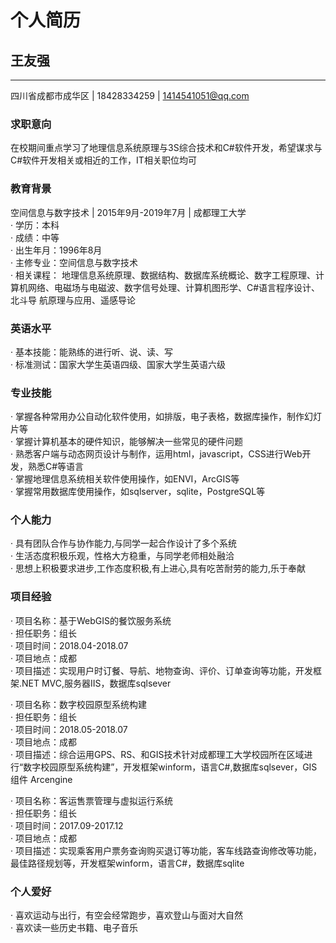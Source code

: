 # 个人简历

## 王友强
---
四川省成都市成华区 | 18428334259 | 1414541051@qq.com 

### 求职意向 
在校期间重点学习了地理信息系统原理与3S综合技术和C#软件开发，希望谋求与C#软件开发相关或相近的工作，IT相关职位均可

### 教育背景 
空间信息与数字技术 | 2015年9月-2019年7月 | 成都理工大学</br>
· 学历：本科</br> 
· 成绩：中等</br> 
· 出生年月：1996年8月</br> 
· 主修专业：空间信息与数字技术</br> 
· 相关课程： 地理信息系统原理、数据结构、数据库系统概论、数字工程原理、计算机网络、电磁场与电磁波、数字信号处理、计算机图形学、C#语言程序设计、北斗导      航原理与应用、遥感导论 

### 英语水平
· 基本技能：能熟练的进行听、说、读、写</br>
· 标准测试：国家大学生英语四级、国家大学生英语六级</br> 

### 专业技能
· 掌握各种常用办公自动化软件使用，如排版，电子表格，数据库操作，制作幻灯片等</br> 
· 掌握计算机基本的硬件知识，能够解决一些常见的硬件问题</br> 
· 熟悉客户端与动态网页设计与制作，运用html，javascript，CSS进行Web开发，熟悉C#等语言</br> 
· 掌握地理信息系统相关软件使用操作，如ENVI，ArcGIS等</br> 
· 掌握常用数据库使用操作，如sqlserver，sqlite，PostgreSQL等

### 个人能力 
· 具有团队合作与协作能力,与同学一起合作设计了多个系统</br> 
· 生活态度积极乐观，性格大方稳重，与同学老师相处融洽</br> 
· 思想上积极要求进步,工作态度积极,有上进心,具有吃苦耐劳的能力,乐于奉献

### 项目经验 
· 项目名称：基于WebGIS的餐饮服务系统</br> 
· 担任职务：组长</br>
· 项目时间：2018.04-2018.07</br> 
· 项目地点：成都</br> 
· 项目描述：实现用户时订餐、导航、地物查询、评价、订单查询等功能，开发框架.NET MVC,服务器IIS，数据库sqlsever 

· 项目名称：数字校园原型系统构建</br> 
· 担任职务：组长</br> 
· 项目时间：2018.05-2018.07</br> 
· 项目地点：成都</br> 
· 项目描述：综合运用GPS、RS、和GIS技术针对成都理工大学校园所在区域进行“数字校园原型系统构建”，开发框架winform，语言C#,数据库sqlsever，GIS组件 Arcengine 

· 项目名称：客运售票管理与虚拟运行系统</br> 
· 担任职务：组长</br> 
· 项目时间：2017.09-2017.12</br> 
· 项目地点：成都</br> 
· 项目描述：实现乘客用户票务查询购买退订等功能，客车线路查询修改等功能，最佳路径规划等，开发框架winform，语言C#，数据库sqlite 

### 个人爱好
· 喜欢运动与出行，有空会经常跑步，喜欢登山与面对大自然</br> 
· 喜欢读一些历史书籍、电子音乐








